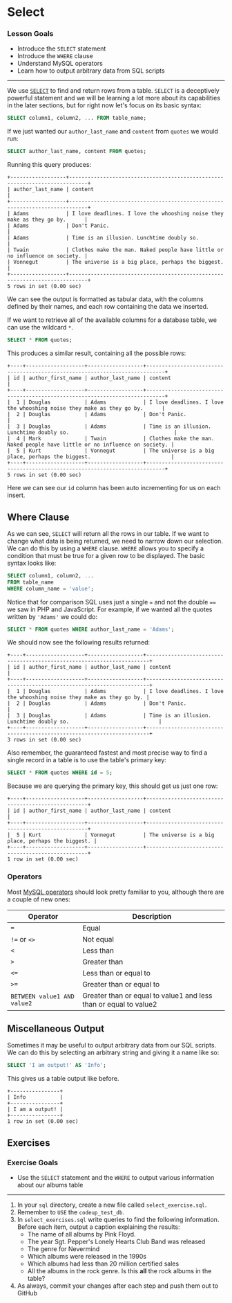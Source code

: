 # Select

### Lesson Goals

- Introduce the `SELECT` statement
- Introduce the `WHERE` clause
- Understand MySQL operators
- Learn how to output arbitrary data from SQL scripts

----------------------------

We use [`SELECT`](http://dev.mysql.com/doc/refman/5.5/en/select.html) to find and return rows from a table. `SELECT` is a deceptively powerful statement and we will be learning a lot more about its capabilities in the later sections, but for right now let's focus on its basic syntax:

~~~sql
SELECT column1, column2, ... FROM table_name;
~~~

If we just wanted our `author_last_name` and `content` from `quotes` we would run:

~~~sql
SELECT author_last_name, content FROM quotes;
~~~

Running this query produces:

    +------------------+----------------------------------------------------------------------------+
    | author_last_name | content                                                                    |
    +------------------+----------------------------------------------------------------------------+
    | Adams            | I love deadlines. I love the whooshing noise they make as they go by.      |
    | Adams            | Don't Panic.                                                              |
    | Adams            | Time is an illusion. Lunchtime doubly so.                                  |
    | Twain            | Clothes make the man. Naked people have little or no influence on society. |
    | Vonnegut         | The universe is a big place, perhaps the biggest.                          |
    +------------------+----------------------------------------------------------------------------+
    5 rows in set (0.00 sec)

We can see the output is formatted as tabular data, with the columns defined by their names, and each row containing the data we inserted.

If we want to retrieve all of the available columns for a database table, we can use the wildcard `*`.

~~~sql
SELECT * FROM quotes;
~~~

This produces a similar result, containing all the possible rows:

    +----+-------------------+------------------+----------------------------------------------------------------------------+
    | id | author_first_name | author_last_name | content                                                                    |
    +----+-------------------+------------------+----------------------------------------------------------------------------+
    |  1 | Douglas           | Adams            | I love deadlines. I love the whooshing noise they make as they go by.      |
    |  2 | Douglas           | Adams            | Don't Panic.                                                              |
    |  3 | Douglas           | Adams            | Time is an illusion. Lunchtime doubly so.                                  |
    |  4 | Mark              | Twain            | Clothes make the man. Naked people have little or no influence on society. |
    |  5 | Kurt              | Vonnegut         | The universe is a big place, perhaps the biggest.                          |
    +----+-------------------+------------------+----------------------------------------------------------------------------+
    5 rows in set (0.00 sec)

Here we can see our `id` column has been auto incrementing for us on each insert.

## Where Clause

As we can see, `SELECT` will return all the rows in our table. If we want to change what data is being returned, we need to narrow down our selection. We can do this by using a `WHERE` clause. `WHERE` allows you to specify a condition that must be true for a given row to be displayed. The basic syntax looks like:

```sql
SELECT column1, column2, ...
FROM table_name
WHERE column_name = 'value';
```

Notice that for comparison SQL uses just a single `=` and not the double `==` we saw in PHP and JavaScript. For example, if we wanted all the quotes written by `'Adams'` we could do:

```sql
SELECT * FROM quotes WHERE author_last_name = 'Adams';
```

We should now see the following results returned:

    +----+-------------------+------------------+-----------------------------------------------------------------------+
    | id | author_first_name | author_last_name | content                                                               |
    +----+-------------------+------------------+-----------------------------------------------------------------------+
    |  1 | Douglas           | Adams            | I love deadlines. I love the whooshing noise they make as they go by. |
    |  2 | Douglas           | Adams            | Don't Panic.                                                         |
    |  3 | Douglas           | Adams            | Time is an illusion. Lunchtime doubly so.                             |
    +----+-------------------+------------------+-----------------------------------------------------------------------+
    3 rows in set (0.00 sec)

Also remember, the guaranteed fastest and most precise way to find a single record in a table is to use the table's primary key:

```sql
SELECT * FROM quotes WHERE id = 5;
```

Because we are querying the primary key, this should get us just one row:

    +----+-------------------+------------------+---------------------------------------------------+
    | id | author_first_name | author_last_name | content                                           |
    +----+-------------------+------------------+---------------------------------------------------+
    |  5 | Kurt              | Vonnegut         | The universe is a big place, perhaps the biggest. |
    +----+-------------------+------------------+---------------------------------------------------+
    1 row in set (0.00 sec)


### Operators

Most [MySQL operators](https://dev.mysql.com/doc/refman/5.5/en/non-typed-operators.html) should look pretty familiar to you, although there are a couple of new ones:

Operator | Description
--- | ---
`=` | Equal
`!=` or `<>` | Not equal
`<` | Less than
`>`  | Greater than
`<=`  | Less than or equal to
`>=`  | Greater than or equal to
`BETWEEN value1 AND value2` | Greater than or equal to value1 and less than or equal to value2

## Miscellaneous Output

Sometimes it may be useful to output arbitrary data from our SQL scripts. We can do this by selecting an arbitrary string and giving it a name like so:

```sql
SELECT 'I am output!' AS 'Info';
```

This gives us a table output like before.

    +----------------+
    | Info           |
    +----------------+
    | I am a output! |
    +----------------+
    1 row in set (0.00 sec)

## Exercises

### Exercise Goals

- Use the `SELECT` statement and the `WHERE` to output various information about our albums table

-----------------------------------

1. In your `sql` directory, create a new file called `select_exercise.sql`.
1. Remember to `USE` the `codeup_test_db`.
1. In `select_exercises.sql` write queries to find the following information. Before each item, output a caption explaining the results:
    - The name of all albums by Pink Floyd.
    - The year Sgt. Pepper's Lonely Hearts Club Band was released
    - The genre for Nevermind
    - Which albums were released in the 1990s
    - Which albums had less than 20 million certified sales
    - All the albums in the rock genre. Is this **all** the rock albums in the table?
1. As always, commit your changes after each step and push them out to GitHub
